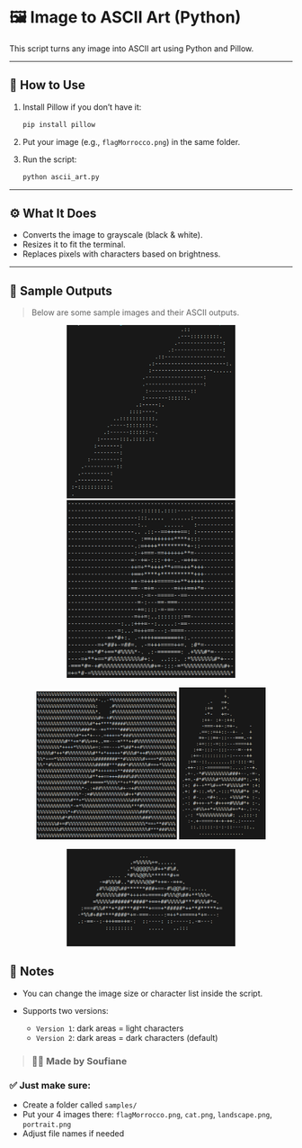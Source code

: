 # 🖼️ Image to ASCII Art (Python)

This script turns any image into ASCII art using Python and Pillow.

---

## 📌 How to Use

1. Install Pillow if you don’t have it:
   ```bash
   pip install pillow
   ```

2. Put your image (e.g., `flagMorrocco.png`) in the same folder.

3. Run the script:

   ```bash
   python ascii_art.py
   ```

---

## ⚙️ What It Does

* Converts the image to grayscale (black & white).
* Resizes it to fit the terminal.
* Replaces pixels with characters based on brightness.

---

## 🧪 Sample Outputs

> Below are some sample images and their ASCII outputs.

<p align="center">
  <img src="https://github.com/SoufianeEch/ascii-art/blob/main/output/output5.png?raw=true" width="300"/>
  <img src="https://github.com/SoufianeEch/ascii-art/blob/main/output/output3.png?raw=true" width="300"/>
</p>

<p align="center">
  <img src="https://github.com/SoufianeEch/ascii-art/blob/main/output/output4.png?raw=true" width="250"/>
  <img src="https://github.com/SoufianeEch/ascii-art/blob/main/output/output2.png?raw=true" height="270"/>
</p>

<p align="center">
  <img src="https://github.com/SoufianeEch/ascii-art/blob/main/output/output1.png?raw=true" width="300"/>
</p>


## 📝 Notes

* You can change the image size or character list inside the script.
* Supports two versions:

  * `Version 1`: dark areas = light characters
  * `Version 2`: dark areas = dark characters (default)

>### 👨‍💻 Made by Soufiane

### ✅ Just make sure:

- Create a folder called `samples/`
- Put your 4 images there: `flagMorrocco.png`, `cat.png`, `landscape.png`, `portrait.png`
- Adjust file names if needed

